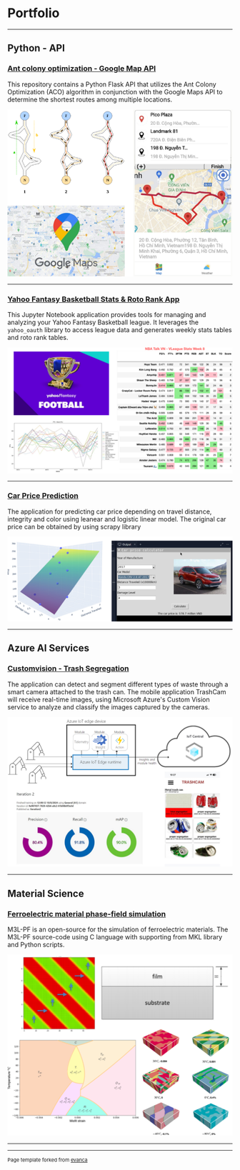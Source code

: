 # Portfolio

---

## Python - API 

### [Ant colony optimization - Google Map API](/pdf/ACO-MAP.pdf)

This repository contains a Python Flask API that utilizes the Ant Colony Optimization (ACO) algorithm in conjunction with the Google Maps API to determine the shortest routes among multiple locations.

<img src="images/acomap.png?raw=true"/>

---

### [Yahoo Fantasy Basketball Stats & Roto Rank App](/NBA-Talk-Fantasy-Basketball.md)

This Jupyter Notebook application provides tools for managing and analyzing your Yahoo Fantasy Basketball league. It leverages the `yahoo_oauth` library to access league data and generates weekly stats tables and roto rank tables.

<img src="images/fantasy.png?raw=true"/>

---
### [Car Price Prediction](/pdf/carprice.pdf)

The application for predicting car price depending on travel distance, integrity and color using leanear and logistic linear model.
The original car price can be obtained by using scrapy library

<img src="images/car.png?raw=true"/>

---

## Azure AI Services

### [Customvision - Trash Segregation](/pdf/trashcam.pdf)

The application can detect and segment different types of waste through a smart camera attached to the trash can. The mobile application TrashCam will receive real-time images, using Microsoft Azure's Custom Vision service to analyze and classify the images captured by the cameras.

<img src="images/trashcam.png?raw=true"/>

---


## Material Science

### [Ferroelectric material phase-field simulation](/pdf/phasefield.pdf)

M3L-PF is an open-source for the simulation of ferroelectric materials. The M3L-PF source-code using C language with supporting from MKL library and Python scripts.

<img src="images/phasefield.png?raw=true"/>

---




---
<p style="font-size:11px">Page template forked from <a href="https://github.com/evanca/quick-portfolio">evanca</a></p>
<!-- Remove above link if you don't want to attibute -->
